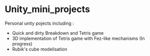 # Unity_mini_projects
Personal unity pojects including :
  - Quick and dirty Breakdown and Tetris game
  - 3D implementation of Tetris game with Fez-like mechanisms (In progress)
  - Rubik's cube modelisation
